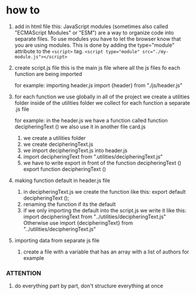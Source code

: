# how to

1. add in html file this:
   JavaScript modules (sometimes also called "ECMAScript Modules" or "ESM") are a way to organize code into separate files. To use modules you have to let the browser know that you are using modules. This is done by adding the type="module" attribute to the `<script>` tag.
   `<script type="module" src="./my-module.js"></script>`

2. create script.js file
   this is the main js file where all the js files fo each function are being imported

   for example: importing header.js
   import {header} from "./js/header.js"

3. for each function we use globally in all of the project we create a utilities folder
   inside of the utilities folder we collect for each function a separate .js file

   for example:
   in the header.js we have a function called function decipheringText ()
   we also use it in another file card.js

   1. we create a utilities folder
   2. we create decipheringText.js
   3. we import decipheringText.js into header.js
   4. import decipheringText from ".utilities/decipheringText.js"
   5. we have to write export in front of the function decipheringText ()
      export function decipheringText ()

4. making function default in header.js file

   1. in decipheringText.js we create the function like this:
      export default decipheringText ();
   2. renaming the function if its the default
   3. if we only importing the default into the script.js we write it like this:
      import decipheringText from "../utilities/decipheringText.js"
      Otherwise use
      import {decipheringText} from "../utilities/decipheringText.js"

5. importing data from separate js file
   1. create a file with a variable that has an array with a list of authors for example

### ATTENTION

1. do everything part by part, don't structure everything at once

